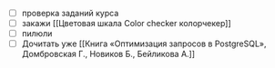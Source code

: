 - [ ] проверка заданий курса
- [ ] закажи [[Цветовая шкала Color checker колорчекер]]
- [ ] пилюли
- [ ] Дочитать уже [[Книга «Оптимизация запросов в PostgreSQL», Домбровская Г., Новиков Б., Бейликова А.]]
